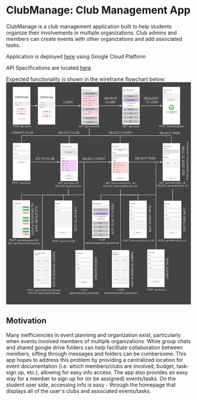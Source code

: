 # ClubManage: Club Management App

ClubManage is a club management application built to help students organize their involvements in multiple organizations. Club admins and members can create events with other organizations and add associated tasks.

Application is deployed [here](http://35.243.182.211/) using Google Cloud Platform

API Specifications are located [here](https://app.swaggerhub.com/apis/ClubManage/ClubManage-Backend/1.0.4)

Expected functionality is shown in the wireframe flowchart below:
![flowchart](docs/flowchart1.jpg)

## Motivation
Many inefficiencies in event planning and organization exist, particularly when events involved members of multiple organizations. While group chats and shared google drive folders can help facilitate collaboration between members, sifting through messages and folders can be cumbersome. This app hopes to address this problem by providing a centralized location for event documentation (i.e. which members/clubs are involved, budget, task-sign up, etc.), allowing for easy info access. The app also provides an easy way for a member to sign up for (or be assigned) events/tasks. On the student user side, accessing info is easy - through the homepage that displays all of the user's clubs and associated events/tasks.
